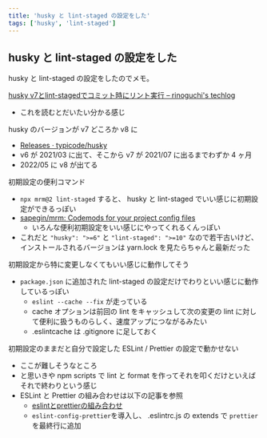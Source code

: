 ```yaml
---
title: 'husky と lint-staged の設定をした'
tags: ['husky', 'lint-staged']
---
```


## husky と lint-staged の設定をした

husky と lint-staged の設定をしたのでメモ。

[husky v7とlint\-stagedでコミット時にリント実行 – rinoguchi's techlog](https://rinoguchi.net/2021/12/husky-and-lint-staged.html)

- これを読むとだいたい分かる感じ

husky のバージョンが v7 どころか v8 に

- [Releases · typicode/husky](https://github.com/typicode/husky/releases)
- v6 が 2021/03 に出て、そこから v7 が 2021/07 に出るまでわずか 4 ヶ月
- 2022/05 に v8 が出てる

初期設定の便利コマンド

- `npx mrm@2 lint-staged` すると、 husky と lint-staged でいい感じに初期設定ができるっぽい
- [sapegin/mrm: Codemods for your project config files](https://github.com/sapegin/mrm)
  - いろんな便利初期設定をいい感じにやってくれるくんっぽい
- これだと `"husky": ">=6"` と `"lint-staged": ">=10"` なので若干古いけど、インストールされるバージョンは yarn.lock を見たらちゃんと最新だった

初期設定から特に変更しなくてもいい感じに動作してそう

- `package.json` に追加された lint-staged の設定だけでわりといい感じに動作しているっぽい
  - `eslint --cache --fix` が走っている
  - cache オプションは前回の lint をキャッシュして次の変更の lint に対して便利に扱うものらしく、速度アップにつながるみたい
  - .eslintcache は .gitignore に足しておく

初期設定のままだと自分で設定した ESLint / Prettier の設定で動かせない

- ここが難しそうなところ
- と思いきや npm scripts で lint と format を作ってそれを叩くだけといえばそれで終わりという感じ
- ESLint と Prettier の組み合わせは以下の記事を参照
  - [eslintとprettierの組み合わせ](https://zenn.dev/kohski/articles/eslint-prettier-integration)
  - `eslint-config-prettier`を導入し、 .eslintrc.js の extends で `prettier` を最終行に追加
